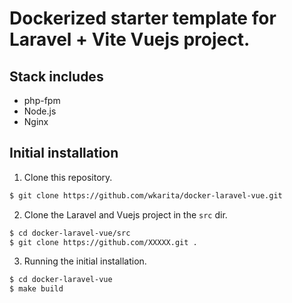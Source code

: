 # Dockerized starter template for Laravel + Vite Vuejs project.

## Stack includes

- php-fpm
- Node.js
- Nginx

## Initial installation

1. Clone this repository.

```bash
$ git clone https://github.com/wkarita/docker-laravel-vue.git
```

2. Clone the Laravel and Vuejs project in the `src` dir.

```bash
$ cd docker-laravel-vue/src
$ git clone https://github.com/XXXXX.git .
```

3. Running the initial installation.

```bash
$ cd docker-laravel-vue
$ make build
```
